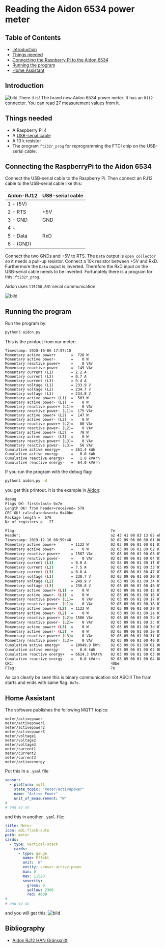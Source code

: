 # Reading the Aidon 6534 power meter

## Table of Contents

* [Introduction](#introduction)
* [Things needed](#things-needed)
* [Connecting the Raspberry Pi to the Aidon 6534](#connecting-the-raspberrypi-to-the-aidon-6534)
* [Running the program](#running-the-program)
* [Home Assistant](#home-assistant)

## Introduction 
![bild](bilder/aidon.jpg)
There it is! The brand new Aidon 6534 power meter. It has an `RJ12` connector. You can read 27 measurement values from it.

## Things needed
- A Raspberry Pi 4
- A [USB-serial cable](https://www.kjell.com/se/produkter/el-verktyg/arduino/moduler/luxorparts-usb-till-seriell-adapter-for-arduino-p88064)
- A 10 k resistor
- The program `ft232r_prog` for reprogramming the FTDI chip on the USB-serial cable.

## Connecting the RaspberryPi to the Aidon 6534
Connect the USB-serial cable to the Raspberry Pi. 
Then connect an RJ12 cable to the USB-serial cable like this:

| Aidon-RJ12       |  USB-serial cable  |
| ----             | ----           |
| 1 - (5V)         |                |
| 2 - RTS          | +5V            |
| 3 - GND          | GND            |
| 4 -              |                |
| 5 - Data         | RxD            |
| 6 - (GND)        |                |

Connect the two GNDs and +5V to RTS. The `Data` output is `open collector` so it needs a pull-up resistor. Connect a 10k resistor between +5V and RxD. 
Furthermore the `Data` ouput is inverted. Therefore the RxD input on the USB-serial cable needs to be inverted. Fortunately there is a program for this: `ft232r_prog`.

Aidon uses `115200,8N1` serial communication. 

![bild](bilder/kjell.jpg)

## Running the program
Run the program by:
```bash
python3 aidon.py
```
This is the printout from our meter:
```
Timestamp: 2020-10-06 17:57:10
Momentary active power+       =  720 W
Momentary active power-       =    0 W
Momentary reactive power+     =    0 VAr
Momentary reactive power-     =  149 VAr
Momentary current (L1)        = 2.2 A
Momentary current (L2)        = 0.7 A
Momentary current (L3)        = 0.4 A
Momentary voltage (L1)        = 233.9 V
Momentary voltage (L2)        = 234.7 V
Momentary voltage (L3)        = 234.8 V
Momentary active power+ (L1)  =  503 W
Momentary active power- (L1)  =    0 W
Momentary reactive power+ (L1)=    0 VAr
Momentary reactive power- (L1)=  175 VAr
Momentary active power+ (L2)  =  147 W
Momentary active power- (L2)  =    0 W
Momentary reactive power+ (L2)=   80 VAr
Momentary reactive power- (L2)=    0 VAr
Momentary active power+ (L3)  =   78 W
Momentary active power- (L3)  =    0 W
Momentary reactive power+ (L3)=    0 VAr
Momentary reactive power- (L3)=   56 VAr
Cumulative active energy+     = 261.4 kWh
Cumulative active energy-     =   0.0 kWh
Cumulative reactive energy+   =   1.8 kVArh
Cumulative reactive energy-   =  64.0 kVArh
```

If you run the program with the debug flag:
```bash
python3 aidon.py -d
```
you get this printout. It is the example in [Aidon](dokument/Aidon.pdf):
```bash
debug
Flags OK! first=last= 0x7e
Length OK! from header=received= 579
CRC OK! calculated=sent= 0x40be
Package length =  579
Nr of registers =   27

Flag:                                           7e 
Header:                                         a2 43 41 08 83 13 85 eb e6 e7 00 0f 40 00 00 00 00 01 1b 
Timestamp: 2019-12-16 08:59:40                  02 02 09 06 00 00 01 00 00 ff 09 0c 07 e3 0c 10 01 07 3b 28 ff 80 00 ff 
Momentary active power+       = 1122 W          02 03 09 06 01 00 01 07 00 ff 06 00 00 04 62 02 02 0f 00 16 1b 
Momentary active power-       =    0 W          02 03 09 06 01 00 02 07 00 ff 06 00 00 00 00 02 02 0f 00 16 1b 
Momentary reactive power+     = 1507 VAr        02 03 09 06 01 00 03 07 00 ff 06 00 00 05 e3 02 02 0f 00 16 1d 
Momentary reactive power-     =    0 VAr        02 03 09 06 01 00 04 07 00 ff 06 00 00 00 00 02 02 0f 00 16 1d 
Momentary current (L1)        = 0.0 A           02 03 09 06 01 00 1f 07 00 ff 10 00 00 02 02 0f ff 16 21 
Momentary current (L2)        = 7.5 A           02 03 09 06 01 00 33 07 00 ff 10 00 4b 02 02 0f ff 16 21 
Momentary current (L3)        = 0.0 A           02 03 09 06 01 00 47 07 00 ff 10 00 00 02 02 0f ff 16 21 
Momentary voltage (L1)        = 230.7 V         02 03 09 06 01 00 20 07 00 ff 12 09 03 02 02 0f ff 16 23 
Momentary voltage (L2)        = 249.9 V         02 03 09 06 01 00 34 07 00 ff 12 09 c3 02 02 0f ff 16 23 
Momentary voltage (L3)        = 230.8 V         02 03 09 06 01 00 48 07 00 ff 12 09 04 02 02 0f ff 16 23 
Momentary active power+ (L1)  =    0 W          02 03 09 06 01 00 15 07 00 ff 06 00 00 00 00 02 02 0f 00 16 1b 
Momentary active power- (L1)  =    0 W          02 03 09 06 01 00 16 07 00 ff 06 00 00 00 00 02 02 0f 00 16 1b 
Momentary reactive power+ (L1)=    0 VAr        02 03 09 06 01 00 17 07 00 ff 06 00 00 00 00 02 02 0f 00 16 1d 
Momentary reactive power- (L1)=    0 VAr        02 03 09 06 01 00 18 07 00 ff 06 00 00 00 00 02 02 0f 00 16 1d 
Momentary active power+ (L2)  = 1122 W          02 03 09 06 01 00 29 07 00 ff 06 00 00 04 62 02 02 0f 00 16 1b 
Momentary active power- (L2)  =    0 W          02 03 09 06 01 00 2a 07 00 ff 06 00 00 00 00 02 02 0f 00 16 1b 
Momentary reactive power+ (L2)= 1506 VAr        02 03 09 06 01 00 2b 07 00 ff 06 00 00 05 e2 02 02 0f 00 16 1d 
Momentary reactive power- (L2)=    0 VAr        02 03 09 06 01 00 2c 07 00 ff 06 00 00 00 00 02 02 0f 00 16 1d 
Momentary active power+ (L3)  =    0 W          02 03 09 06 01 00 3d 07 00 ff 06 00 00 00 00 02 02 0f 00 16 1b 
Momentary active power- (L3)  =    0 W          02 03 09 06 01 00 3e 07 00 ff 06 00 00 00 00 02 02 0f 00 16 1b 
Momentary reactive power+ (L3)=    0 VAr        02 03 09 06 01 00 3f 07 00 ff 06 00 00 00 00 02 02 0f 00 16 1d 
Momentary reactive power- (L3)=    0 VAr        02 03 09 06 01 00 40 07 00 ff 06 00 00 00 00 02 02 0f 00 16 1d 
Cumulative active energy+     = 10049.9 kWh     02 03 09 06 01 00 01 08 00 ff 06 00 99 59 86 02 02 0f 00 16 1e 
Cumulative active energy-     =   0.0 kWh       02 03 09 06 01 00 02 08 00 ff 06 00 00 00 08 02 02 0f 00 16 1e 
Cumulative reactive energy+   = 6614.3 kVArh    02 03 09 06 01 00 03 08 00 ff 06 00 64 ed 4b 02 02 0f 00 16 20 
Cumulative reactive energy-   =   0.0 kVArh     02 03 09 06 01 00 04 08 00 ff 06 00 00 00 05 02 02 0f 00 16 20 
CRC:                                            40be
Flag:                                           7e
```
As can clearly be seen this is binary communication not ASCII! The fram starts and ends with same flag: `0x7e`.

## Home Assistant

The software publishes the following MQTT topics:

```
meter/activepower
meter/activepower1
meter/activepower2
meter/activepower3
meter/voltage1
meter/voltage2
meter/voltage3
meter/current1
meter/current2
meter/current3
meter/activeenergy
```

Put this in a `.yaml` file:
```yaml
sensor:
  - platform: mqtt
    state_topic: "meter/activepower"
    name: "Active Power"
    unit_of_measurement: "W"
#
# and so on
```
and this in another `.yaml`-file:
```yaml
title: Meter
icon: mdi:flash-auto
path: meter
cards:
  - type: vertical-stack
    cards:
      - type: gauge
        name: Effekt
        unit: 'W'
        entity: sensor.active_power
        min: 0
        max: 11520
        severity:
          green: 0
          yellow: 2300
          red: 4600
# 
# and so on
```
and you will get this:
![bild](bilder/Homeassistant.JPG)

## Bibliography
* [Aidon RJ12 HAN Gränssnitt](dokument/Aidon.pdf)




